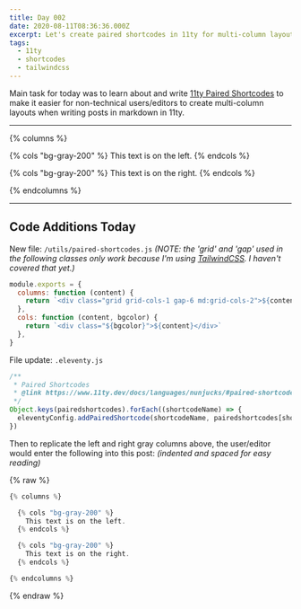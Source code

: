 ```yaml
---
title: Day 002
date: 2020-08-11T08:36:36.000Z
excerpt: Let's create paired shortcodes in 11ty for multi-column layouts.
tags:
  - 11ty
  - shortcodes
  - tailwindcss
---
```


Main task for today was to learn about and write [11ty Paired Shortcodes](https://www.11ty.dev/docs/languages/nunjucks/#paired-shortcode) to make it easier for non-technical users/editors to create multi-column layouts when writing posts in markdown in 11ty. 

---

{% columns %}

{% cols "bg-gray-200" %}
This text is on the left. 
{% endcols %}

{% cols "bg-gray-200" %}
This text is on the right. 
{% endcols %}

{% endcolumns %}

---

## Code Additions Today

New file: `/utils/paired-shortcodes.js`
*(NOTE: the 'grid' and 'gap' used in the following classes only work because I'm using [TailwindCSS](https://tailwindcss.com). I haven't covered that yet.)*

```js
module.exports = {
  columns: function (content) {
    return `<div class="grid grid-cols-1 gap-6 md:grid-cols-2">${content}</div>`
  },
  cols: function (content, bgcolor) {
    return `<div class="${bgcolor}">${content}</div>`
  },  
}
```

File update: `.eleventy.js`

```js
/**
 * Paired Shortcodes
 * @link https://www.11ty.dev/docs/languages/nunjucks/#paired-shortcode
 */
Object.keys(pairedshortcodes).forEach((shortcodeName) => {
  eleventyConfig.addPairedShortcode(shortcodeName, pairedshortcodes[shortcodeName])
})
```

Then to replicate the left and right gray columns above, the user/editor would enter the following into this post:
*(indented and spaced for easy reading)*

{% raw %}

```js
{% columns %}

  {% cols "bg-gray-200" %}
    This text is on the left. 
  {% endcols %}

  {% cols "bg-gray-200" %}
    This text is on the right. 
  {% endcols %}

{% endcolumns %}
```

{% endraw %}
